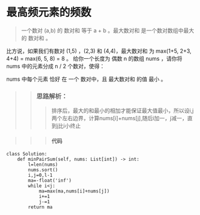 # 最高频元素的频数

> 一个数对 (a,b) 的 数对和 等于 a + b 。最大数对和 是一个数对数组中最大的 数对和 。

比方说，如果我们有数对 (1,5) ，(2,3) 和 (4,4)，最大数对和 为 max(1+5, 2+3, 4+4) = max(6, 5, 8) = 8 。
给你一个长度为 偶数 n 的数组 nums ，请你将 nums 中的元素分成 n / 2 个数对，使得：

nums 中每个元素 恰好 在 一个 数对中，且
最大数对和 的值 最小 。



>>  ### 思路解析：
>>> 排序后，最大的和最小的相加才能保证最大值最小，所以设i,j两个左右边界，计算nums[i]+nums[j],随后i加一，j减一，直到j比i小终止

>>> #### 代码
```
class Solution:
    def minPairSum(self, nums: List[int]) -> int:
        l=len(nums)
        nums.sort()
        i,j=0,l-1
        ma=-float('inf')
        while i<j:
            ma=max(ma,nums[i]+nums[j])  
            i+=1
            j-=1
        return ma
```
